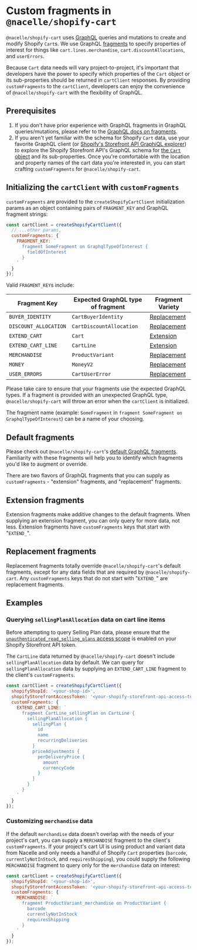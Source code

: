 # Custom fragments in `@nacelle/shopify-cart`

`@nacelle/shopify-cart` uses [GraphQL][graphql-docs] queries and mutations to create and modify Shopify `Cart`s. We use GraphQL [fragments][graphql-fragments-docs] to specify properties of interest for things like `cart.lines.merchandise`, `cart.discountAllocations`, and `userErrors`.

Because `Cart` data needs will vary project-to-project, it's important that developers have the power to specify which properties of the `Cart` object or its sub-properties should be returned in `cartClient` responses. By providing `customFragments` to the `cartClient`, developers can enjoy the convenience of `@nacelle/shopify-cart` with the flexibility of GraphQL.

## Prerequisites

1. If you don't have prior experience with GraphQL fragments in GraphQL queries/mutations, please refer to the [GraphQL docs on fragments][graphql-fragments-docs].
2. If you aren't yet familiar with the schema for Shopify `Cart` data, use your favorite GraphQL client (or [Shopify's Storefront API GraphiQL explorer][shopify-graphiql-explorer]) to explore the Shopify Storefront API's GraphQL schema for [the `Cart` object][shopify-cart-object] and its sub-properties. Once you're comfortable with the location and property names of the cart data you're interested in, you can start crafting `customFragments` for `@nacelle/shopify-cart`.

## Initializing the `cartClient` with `customFragments`

`customFragments` are provided to the `createShopifyCartClient` initialization params as an object containing pairs of `FRAGMENT_KEY` and GraphQL fragment strings:

```js
const cartClient = createShopifyCartClient({
  // ...other params,
  customFragments: {
    FRAGMENT_KEY: `
      fragment SomeFragment on GraphqlTypeOfInterest {
        fieldOfInterest
      }
    `
  }
});
```

Valid `FRAGMENT_KEY`s include:

| Fragment Key          | Expected GraphQL type of fragment | Fragment Variety                      |
| --------------------- | --------------------------------- | ------------------------------------- |
| `BUYER_IDENTITY`      | `CartBuyerIdentity`               | [Replacement](#replacement-fragments) |
| `DISCOUNT_ALLOCATION` | `CartDiscountAllocation`          | [Replacement](#replacement-fragments) |
| `EXTEND_CART`         | `Cart`                            | [Extension](#extension-fragments)     |
| `EXTEND_CART_LINE`    | `CartLine`                        | [Extension](#extension-fragments)     |
| `MERCHANDISE`         | `ProductVariant`                  | [Replacement](#replacement-fragments) |
| `MONEY`               | `MoneyV2`                         | [Replacement](#replacement-fragments) |
| `USER_ERRORS`         | `CartUserError`                   | [Replacement](#replacement-fragments) |

Please take care to ensure that your fragments use the expected GraphQL types. If a fragment is provided with an unexpected GraphQL type, `@nacelle/shopify-cart` will throw an error when the `cartClient` is initialized.

The fragment name (example: `SomeFragment` in `fragment SomeFragment on GraphqlTypeOfInterest`) can be a name of your choosing.

## Default fragments

Please check out `@nacelle/shopify-cart`'s [default GraphQL fragments][nacelle-shopify-cart-fragments]. Familiarity with these fragments will help you to identify which fragments you'd like to augment or override.

There are two flavors of GraphQL fragments that you can supply as `customFragments` - "extension" fragments, and "replacement" fragments.

## Extension fragments

Extension fragments make additive changes to the default fragments. When supplying an extension fragment, you can only query for more data, not less. Extension fragments have `customFragments` keys that start with "`EXTEND_`".

## Replacement fragments

Replacement fragments totally override `@nacelle/shopify-cart`'s default fragments, except for any data fields that are required by `@nacelle/shopify-cart`. Any `customFragments` keys that do not start with "`EXTEND_`" are replacement fragments.

## Examples

### Querying `sellingPlanAllocation` data on cart line items

Before attempting to query Selling Plan data, please ensure that the [`unauthenticated_read_selling_plans` access scope][shopify-access-scopes] is enabled on your Shopify Storefront API token.

The `CartLine` data returned by `@nacelle/shopify-cart` doesn't include `sellingPlanAllocation` data by default. We can query for `sellingPlanAllocation` data by supplying an `EXTEND_CART_LINE` fragment to the client's `customFragments`.

```js
const cartClient = createShopifyCartClient({
  shopifyShopId: '<your-shop-id>',
  shopifyStorefrontAccessToken: '<your-shopify-storefront-api-access-token>',
  customFragments: {
    EXTEND_CART_LINE: `
      fragment CartLine_sellingPlan on CartLine {
        sellingPlanAllocation {
          sellingPlan {
            id
            name
            recurringDeliveries
          }
          priceAdjustments {
            perDeliveryPrice {
              amount
              currencyCode
            }
          }
        }
      }
    `
  }
});
```

### Customizing `merchandise` data

If the default `merchandise` data doesn't overlap with the needs of your project's cart, you can supply a `MERCHANDISE` fragment to the client's `customFragments`. If your project's cart UI is using product and variant data from Nacelle and only needs a handful of Shopify `Cart` properties (`barcode`, `currentlyNotInStock`, and `requiresShipping`), you could supply the following `MERCHANDISE` fragment to query only for the `merchandise` data on interest:

```js
const cartClient = createShopifyCartClient({
  shopifyShopId: '<your-shop-id>',
  shopifyStorefrontAccessToken: '<your-shopify-storefront-api-access-token>',
  customFragments: {
    MERCHANDISE: `
      fragment ProductVariant_merchandise on ProductVariant {
        barcode
        currentlyNotInStock
        requiresShipping
      }
    `
  }
});
```

<!-- LINKS -->

[graphql-docs]: https://graphql.org/learn
[graphql-fragments-docs]: https://graphql.org/learn/queries/#fragments
[nacelle-shopify-cart-fragments]: https://github.com/getnacelle/nacelle-js/tree/main/packages/shopify-cart/src/graphql/fragments
[shopify-access-scopes]: https://shopify.dev/docs/api/usage/access-scopes#unauthenticated-access-scopes
[shopify-cart-object]: https://shopify.dev/docs/api/storefront/2023-10/objects/Cart
[shopify-graphiql-explorer]: https://shopify.dev/docs/custom-storefronts/building-with-the-storefront-api/api-exploration/graphiql-storefront-api
